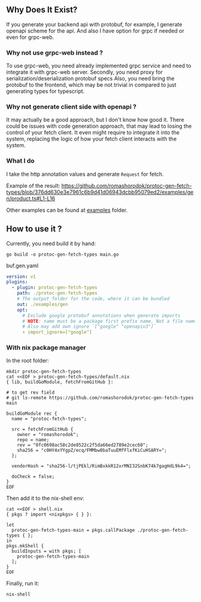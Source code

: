 ## Why Does It Exist?
If you generate your backend api with protobuf, for example, I generate openapi scheme for the api. And also I have option for grpc if needed or even for grpc-web.

### Why not use grpc-web instead ?
To use grpc-web, you need already implemented grpc service and need to integrate it with grpc-web server. 
Secondly, you need proxy for serialization/deserialization protobuf specs
Also, you need bring the protobuf to the frontend, which may be not trivial in compared to just generating types for typescript.

### Why not generate client side with openapi ?
It may actually be a good approach, but I don't know how good it. 
There could be issues with code generation approach, that may lead to losing the control of your fetch client.
It even might require to integrate it into the system, replacing the logic of how your fetch client interacts with the system.

### What I do 
I take the http annotation values and generate `Request` for fetch.

Example of the result:
https://github.com/romashorodok/protoc-gen-fetch-types/blob/376dd630e3e7961c6b9d41d06943dcbb95079ed2/examples/gen/product.ts#L1-L16

Other examples can be found at [examples](https://github.com/romashorodok/protoc-gen-fetch-types/tree/main/examples) folder.
  
## How to use it ?
Currently, you need build it by hand:
```shell
go build -o protoc-gen-fetch-types main.go
```

buf.gen.yaml
```yaml
version: v1
plugins:
  - plugin: protoc-gen-fetch-types
    path: ./protoc-gen-fetch-types
    # The output folder for the code, where it can be bundled
    out: ./examples/gen
    opt:
      # Exclude google protobuf annotations when generate imports
      # NOTE: name must be a package first prefix name. Not a file name or folder
      # Also may add own ignore `["google" "openapiv3"]`
      - import_ignore=["google"]
```

### With nix package manager
In the root folder:
```shell
mkdir protoc-gen-fetch-types
cat <<EOF > protoc-gen-fetch-types/default.nix
{ lib, buildGoModule, fetchFromGitHub }:

# to get rev field
# git ls-remote https://github.com/romashorodok/protoc-gen-fetch-types main

buildGoModule rec {
  name = "protoc-fetch-types";

  src = fetchFromGitHub {
    owner = "romashorodok";
    repo = name;
    rev = "0fc0698ac58c2de8522c2f5da66ed2789e2cec60";
    sha256 = "c0HY4xYYgpZ/ecq/FMMbw8baTuuEMfFlxfKiCuHSARY=";
  };

  vendorHash = "sha256-l/tjPEkl/RimBxkkR12xrMNI32SnbK74k7gagHdL9k4=";

  doCheck = false;
}
EOF
```

Then add it to the nix-shell env:
```shell
cat <<EOF > shell.nix
{ pkgs ? import <nixpkgs> { } }:

let
  protoc-gen-fetch-types-main = pkgs.callPackage ./protoc-gen-fetch-types { };
in
pkgs.mkShell {
  buildInputs = with pkgs; [
    protoc-gen-fetch-types-main
  ];
}
EOF
```
Finally, run it:
```shell
nix-shell
```
